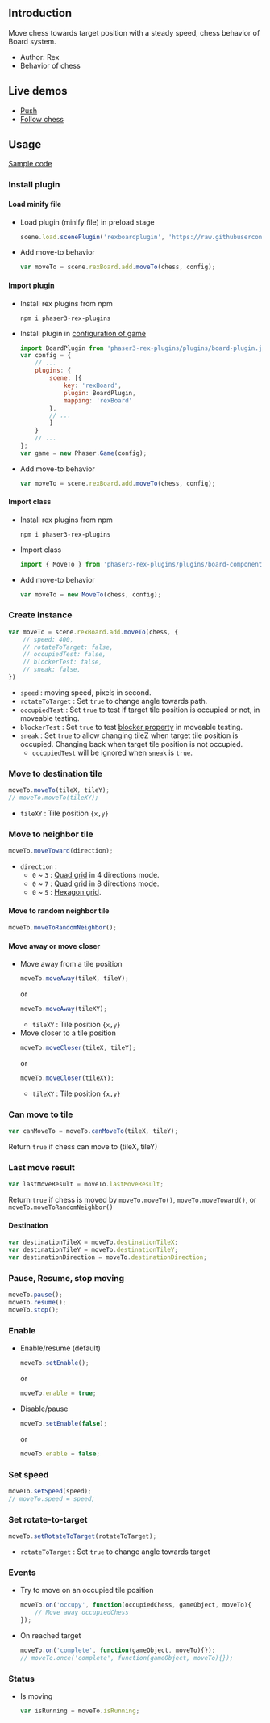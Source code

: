 ## Introduction

Move chess towards target position with a steady speed, chess behavior of Board system.

- Author: Rex
- Behavior of chess

## Live demos

- [Push](https://codepen.io/rexrainbow/pen/rNNqpPg)
- [Follow chess](https://codepen.io/rexrainbow/pen/RwyWjJr)

## Usage

[Sample code](https://github.com/rexrainbow/phaser3-rex-notes/tree/master/examples/board-moveto)

### Install plugin

#### Load minify file

- Load plugin (minify file) in preload stage
    ```javascript
    scene.load.scenePlugin('rexboardplugin', 'https://raw.githubusercontent.com/rexrainbow/phaser3-rex-notes/master/dist/rexboardplugin.min.js', 'rexBoard', 'rexBoard');
    ```
- Add move-to behavior
    ```javascript
    var moveTo = scene.rexBoard.add.moveTo(chess, config);
    ```

#### Import plugin

- Install rex plugins from npm
    ```
    npm i phaser3-rex-plugins
    ```
- Install plugin in [configuration of game](game.md#configuration)
    ```javascript
    import BoardPlugin from 'phaser3-rex-plugins/plugins/board-plugin.js';
    var config = {
        // ...
        plugins: {
            scene: [{
                key: 'rexBoard',
                plugin: BoardPlugin,
                mapping: 'rexBoard'
            },
            // ...
            ]
        }
        // ...
    };
    var game = new Phaser.Game(config);
    ```
- Add move-to behavior
    ```javascript
    var moveTo = scene.rexBoard.add.moveTo(chess, config);
    ```

#### Import class

- Install rex plugins from npm
    ```
    npm i phaser3-rex-plugins
    ```
- Import class
    ```javascript
    import { MoveTo } from 'phaser3-rex-plugins/plugins/board-components.js';
    ```
- Add move-to behavior
    ```javascript
    var moveTo = new MoveTo(chess, config);
    ```

### Create instance

```javascript
var moveTo = scene.rexBoard.add.moveTo(chess, {
    // speed: 400,
    // rotateToTarget: false,
    // occupiedTest: false,
    // blockerTest: false,
    // sneak: false,
})
```

- `speed` : moving speed, pixels in second.
- `rotateToTarget` : Set `true` to change angle towards path.
- `occupiedTest` : Set `true` to test if target tile position is occupied or not, in moveable testing.
- `blockerTest` : Set `true` to test [blocker property](board-chessdata.md#blocker) in moveable testing.
- `sneak` : Set `true` to allow changing tileZ when target tile position is occupied. Changing back when target tile position is not occupied.
    - `occupiedTest` will be ignored when `sneak` is `true`.

### Move to destination tile

```javascript
moveTo.moveTo(tileX, tileY);
// moveTo.moveTo(tileXY);
```

- `tileXY` : Tile position `{x,y}`

### Move to neighbor tile

```javascript
moveTo.moveToward(direction);
```

- `direction` :
    - `0` ~ `3` : [Quad grid](board-quadgrid.md#directions) in 4 directions mode.
    - `0` ~ `7` : [Quad grid](board-quadgrid.md#directions) in 8 directions mode.
    - `0` ~ `5` : [Hexagon grid](board-hexagongrid.md#directions).

#### Move to random neighbor tile

```javascript
moveTo.moveToRandomNeighbor();
```

#### Move away or move closer

- Move away from a tile position
    ```javascript
    moveTo.moveAway(tileX, tileY);
    ```
    or
    ```javascript
    moveTo.moveAway(tileXY);
    ```
    - `tileXY` : Tile position `{x,y}`
- Move closer to a tile position
    ```javascript
    moveTo.moveCloser(tileX, tileY);
    ```
    or
    ```javascript
    moveTo.moveCloser(tileXY);
    ```
    - `tileXY` : Tile position `{x,y}`

### Can move to tile

```javascript
var canMoveTo = moveTo.canMoveTo(tileX, tileY);
```

Return `true` if chess can move to (tileX, tileY)

### Last move result

```javascript
var lastMoveResult = moveTo.lastMoveResult;
```

Return `true` if chess is moved by `moveTo.moveTo()`, `moveTo.moveToward()`, or `moveTo.moveToRandomNeighbor()`

#### Destination

```javascript
var destinationTileX = moveTo.destinationTileX;
var destinationTileY = moveTo.destinationTileY;
var destinationDirection = moveTo.destinationDirection;
```

### Pause, Resume, stop moving

```javascript
moveTo.pause();
moveTo.resume();
moveTo.stop();
```

### Enable

- Enable/resume (default)
    ```javascript
    moveTo.setEnable();
    ```
    or
    ```javascript
    moveTo.enable = true;
    ```
- Disable/pause
    ```javascript
    moveTo.setEnable(false);
    ```
    or
    ```javascript
    moveTo.enable = false;
    ```

### Set speed

```javascript
moveTo.setSpeed(speed);
// moveTo.speed = speed;
```

### Set rotate-to-target

```javascript
moveTo.setRotateToTarget(rotateToTarget);
```

- `rotateToTarget` : Set `true` to change angle towards target

### Events

- Try to move on an occupied tile position
    ```javascript
    moveTo.on('occupy', function(occupiedChess, gameObject, moveTo){
        // Move away occupiedChess
    });
    ```
- On reached target
    ```javascript
    moveTo.on('complete', function(gameObject, moveTo){});
    // moveTo.once('complete', function(gameObject, moveTo){});
    ```

### Status

- Is moving
    ```javascript
    var isRunning = moveTo.isRunning;
    ```
